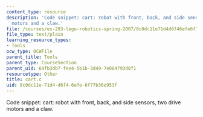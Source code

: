 ```yaml
---
content_type: resource
description: 'Code snippet: cart: robot with front, back, and side sensors, two drive
  motors and a claw.'
file: /courses/es-293-lego-robotics-spring-2007/8c0dc11e71d4d6f46efe6f77b36e953f_cart.c
file_type: text/plain
learning_resource_types:
- Tools
ocw_type: OCWFile
parent_title: Tools
parent_type: CourseSection
parent_uid: 64fb3db7-fee4-5b1b-3d49-7e084793d0f1
resourcetype: Other
title: cart.c
uid: 8c0dc11e-71d4-d6f4-6efe-6f77b36e953f
---
```

Code snippet: cart: robot with front, back, and side sensors, two drive motors and a claw.